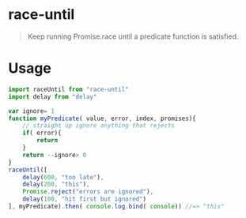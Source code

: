 # race-until

> Keep running Promise.race until a predicate function is satisfied.

# Usage

```js
import raceUntil from "race-until"
import delay from "delay"

var ignore= 1
function myPredicate( value, error, index, promises){
	// straight up ignore anything that rejects
	if( error){
		return
	}
	return --ignore> 0
}
raceUntil([
	delay(600, "too late"),
	delay(200, "this"),
	Promise.reject("errors are ignored"),
	delay(100, "hit first but ignored")
], myPredicate).then( console.log.bind( console)) //=> "this"
```
